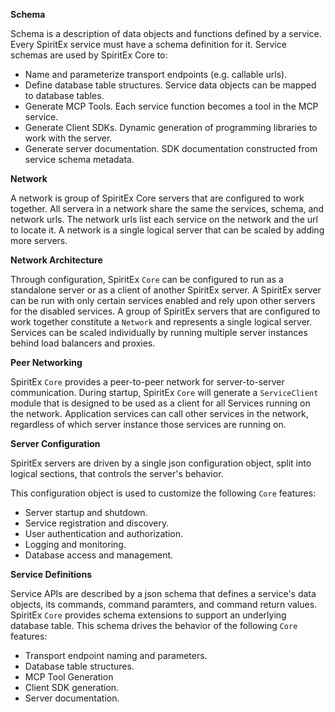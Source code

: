 

**Schema**

Schema is a description of data objects and functions defined by a service.
Every SpiritEx service must have a schema definition for it.
Service schemas are used by SpiritEx Core to:
- Name and parameterize transport endpoints (e.g. callable urls).
- Define database table structures. Service data objects can be mapped to database tables.
- Generate MCP Tools. Each service function becomes a tool in the MCP service.
- Generate Client SDKs. Dynamic generation of programming libraries to work with the server.
- Generate server documentation. SDK documentation constructed from service schema metadata.

**Network**

A network is group of SpiritEx Core servers that are configured to work together.
All servera in a network share the same the services, schema, and network urls.
The network urls list each service on the network and the url to locate it.
A network is a single logical server that can be scaled by adding more servers.

**Network Architecture**

Through configuration, SpiritEx `Core` can be configured to run as a standalone
 server or as a client of another SpiritEx server.
A SpiritEx server can be run with only certain services enabled and rely upon
 other servers for the disabled services.
A group of SpiritEx servers that are configured to work together constitute
 a `Network` and represents a single logical server.
Services can be scaled individually by running multiple server instances
 behind load balancers and proxies.

**Peer Networking**

SpiritEx `Core` provides a peer-to-peer network for server-to-server communication.
During startup, SpiritEx `Core` will generate a `ServiceClient` module that is
 designed to be used as a client for all Services running on the network.
Application services can call other services in the network, regardless of
 which server instance those services are running on.

**Server Configuration**

SpiritEx servers are driven by a single json configuration object, split into
 logical sections, that controls the server's behavior.

This configuration object is used to customize the following `Core` features:
- Server startup and shutdown.
- Service registration and discovery.
- User authentication and authorization.
- Logging and monitoring.
- Database access and management.

**Service Definitions**

Service APIs are described by a json schema that defines a service's data objects,
 its commands, command paramters, and command return values.
SpiritEx `Core` provides schema extensions to support an underlying database table.
This schema drives the behavior of the following `Core` features:
- Transport endpoint naming and parameters.
- Database table structures.
- MCP Tool Generation
- Client SDK generation.
- Server documentation.

